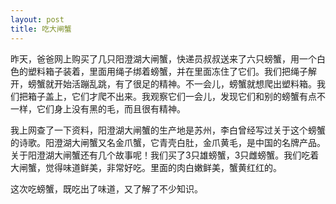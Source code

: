 ```yaml
---
layout: post
title: 吃大闸蟹
---
```



昨天，爸爸网上购买了几只阳澄湖大闸蟹，快递员叔叔送来了六只螃蟹，用一个白色的塑料箱子装着，里面用绳子绑着螃蟹，并在里面冻住了它们。我们把绳子解开，螃蟹就开始活蹦乱跳，有了很足的精神。不一会儿，螃蟹就想爬出塑料箱。我们把箱子盖上，它们才爬不出来。我观察它们一会儿，发现它们和别的螃蟹有点不一样，它们身上没有黑的毛，而且很有精神。

我上网查了一下资料，阳澄湖大闸蟹的生产地是苏州，李白曾经写过关于这个螃蟹的诗歌。阳澄湖大闸蟹又名金爪蟹，它青壳白肚，金爪黄毛，是中国的名牌产品。关于阳澄湖大闸蟹还有几个故事呢！我们买了3只雄螃蟹，3只雌螃蟹。我们吃着大闸蟹，觉得味道鲜美，非常好吃。里面的肉白嫩鲜美，蟹黄红红的。

这次吃螃蟹，既吃出了味道，又了解了不少知识。
